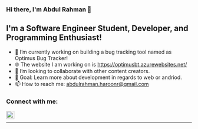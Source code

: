 ### Hi there, I'm Abdul Rahman 👋

## I'm a Software Engineer Student, Developer, and Programming Enthusiast!

- 🔭 I’m currently working on building a bug tracking tool named as Optimus Bug Tracker!
- 🌐 The website I am working on is https://optimusbt.azurewebsites.net/
- 👯 I’m looking to collaborate with other content creators.
- 🥅 Goal: Learn more about development in regards to web or andriod.
- 📫 How to reach me: abdulrahman.haroonr@gmail.com

### Connect with me:

[<img align="left" alt="abdul-rahman-haroon | LinkedIn" width="22px" src="https://cdn.jsdelivr.net/npm/simple-icons@v3/icons/linkedin.svg" />][linkedin]

<br />

---

<!--<img align="left" alt="Abdul Rahman's Github Stats" src="https://github-readme-stats.vercel.app/api?username=abdulrahman-haroon&show_icons=true&hide_border=true" />-->

[linkedin]: https://www.linkedin.com/in/abdul-rahman-haroon/

<!--
**abdulrahman-haroon/abdulrahman-haroon** is a ✨ _special_ ✨ repository because its `README.md` (this file) appears on your GitHub profile.

Here are some ideas to get you started:

- 🔭 I’m currently working on ...
- 🌱 I’m currently learning ...
- 👯 I’m looking to collaborate on ...
- 🤔 I’m looking for help with ...
- 💬 Ask me about ...
- 📫 How to reach me: ...
- 😄 Pronouns: ...
- ⚡ Fun fact: ...
-->

